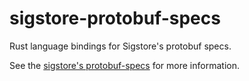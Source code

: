 sigstore-protobuf-specs
=======================

Rust language bindings for Sigstore's protobuf specs.

See the [sigstore's protobuf-specs](https://github.com/sigstore/protobuf-specs)
for more information.
